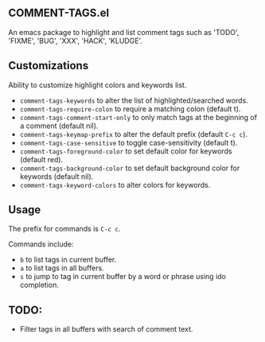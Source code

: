## COMMENT-TAGS.el

An emacs package to highlight and list comment tags such as 'TODO', 'FIXME', 'BUG', 'XXX', 'HACK', 'KLUDGE'.

## Customizations
Ability to customize highlight colors and keywords list.

  * `comment-tags-keywords` to alter the list of highlighted/searched words.
  * `comment-tags-require-colon` to require a matching colon (default t).
  * `comment-tags-comment-start-only` to only match tags at the beginning of a comment (default nil).
  * `comment-tags-keymap-prefix` to alter the default prefix (default `C-c c`).
  * `comment-tags-case-sensitive` to toggle case-sensitivity (default t).
  * `comment-tags-foreground-color` to set default color for keywords (default red).
  * `comment-tags-background-color` to set default background color for keywords (default nil).
  * `comment-tags-keyword-colors` to alter colors for keywords.

## Usage
The prefix for commands is `C-c c`.

Commands include:
  * `b` to list tags in current buffer.
  * `a` to list tags in all buffers.
  * `s` to jump to tag in current buffer by a word or phrase using ido completion.

## TODO:
  * Filter tags in all buffers with search of comment text.

